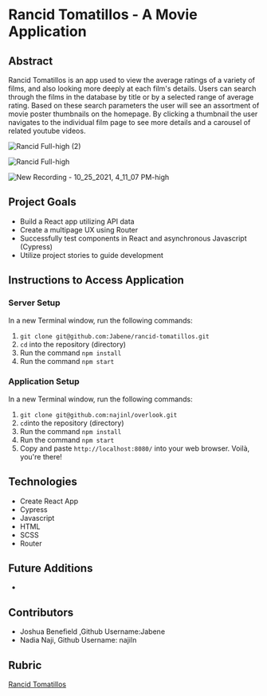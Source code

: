 # Rancid Tomatillos - A Movie Application

## Abstract
Rancid Tomatillos is an app used to view the average ratings of a variety of films, and also looking more deeply at each film's details. Users can search through the films in the database by title or by a selected range of average rating. Based on these search parameters the user will see an assortment of movie poster thumbnails on the homepage. By clicking a thumbnail the user navigates to the individual film page to see more details and a carousel of related youtube videos.

![Rancid Full-high (2)](https://user-images.githubusercontent.com/68795578/138778478-03f3b8f8-6b23-4a69-b71e-e0027e58098f.gif)

![Rancid Full-high](https://user-images.githubusercontent.com/68795578/138778470-f03338ab-58d1-4ac9-a2a2-38819ee7b25b.gif)

![New Recording - 10_25_2021, 4_11_07 PM-high](https://user-images.githubusercontent.com/68795578/138778455-c8e5186b-2052-423a-b69b-bfdd14f00d0e.gif)

## Project Goals

* Build a React app utilizing API data
* Create a multipage UX using Router
* Successfully test components in React and asynchronous Javascript (Cypress)
* Utilize project stories to guide development

## Instructions to Access Application

### Server Setup

 In a new Terminal window, run the following commands:
 1. `git clone git@github.com:Jabene/rancid-tomatillos.git`
 2. `cd` into the repository (directory)
 3. Run the command `npm install`
 4. Run the command `npm start`

### Application Setup

In a new Terminal window, run the following commands:
1. `git clone git@github.com:najinl/overlook.git`
2. `cd`into the repository (directory)
3. Run the command `npm install`
4. Run the command `npm start`
5. Copy and paste `http://localhost:8080/` into your web browser. Voilà, you're there!

## Technologies
- Create React App
- Cypress
- Javascript
- HTML
- SCSS
- Router

## Future Additions
- 

## Contributors
- Joshua Benefield ,Github Username:Jabene
- Nadia Naji, Github Username: najiln

## Rubric
[Rancid Tomatillos](https://frontend.turing.edu/projects/module-3/rancid-tomatillos-v3.html)
